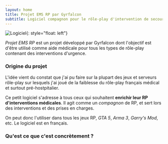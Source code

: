 ```yaml
---
layout: home
title: Projet EMS RP par Gyrfalcon
subtitle: Logiciel compagnon pour le rôle-play d'intervention de secours
---
```


![Logiciel](https://ems.gyrfalcon.fr/images/preview2.png){: style="float: left"}

_Projet EMS RP_ est un projet développé par Gyrfalcon dont l'objectif est d'être utilisé comme aide médicale pour tous les types de rôle-play contenant des interventions d'urgence.

### Origine du projet

L'idée vient du constat que j'ai pu faire sur la plupart des jeux et serveurs rôle-play sur lesquels j'ai joué de la faiblesse du rôle-play français médical et surtout pré-hostpitalier.

Ce petit logiciel s'adresse à tous ceux qui souhaitent **enrichir leur RP d'interventions médicales**. Il agit comme un _compagnon_ de RP, et sert lors des interventions et des prises en charges. 

On peut donc l'utiliser dans tous les jeux RP, _GTA 5_, _Arma 3_, _Garry's Mod_, etc. Le logiciel est en français. 

### Qu'est ce que c'est concrètement ?

